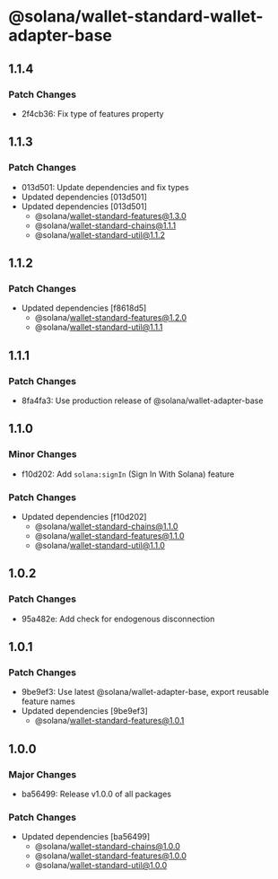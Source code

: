 # @solana/wallet-standard-wallet-adapter-base

## 1.1.4

### Patch Changes

- 2f4cb36: Fix type of features property

## 1.1.3

### Patch Changes

- 013d501: Update dependencies and fix types
- Updated dependencies [013d501]
- Updated dependencies [013d501]
    - @solana/wallet-standard-features@1.3.0
    - @solana/wallet-standard-chains@1.1.1
    - @solana/wallet-standard-util@1.1.2

## 1.1.2

### Patch Changes

- Updated dependencies [f8618d5]
    - @solana/wallet-standard-features@1.2.0
    - @solana/wallet-standard-util@1.1.1

## 1.1.1

### Patch Changes

- 8fa4fa3: Use production release of @solana/wallet-adapter-base

## 1.1.0

### Minor Changes

- f10d202: Add `solana:signIn` (Sign In With Solana) feature

### Patch Changes

- Updated dependencies [f10d202]
    - @solana/wallet-standard-chains@1.1.0
    - @solana/wallet-standard-features@1.1.0
    - @solana/wallet-standard-util@1.1.0

## 1.0.2

### Patch Changes

- 95a482e: Add check for endogenous disconnection

## 1.0.1

### Patch Changes

- 9be9ef3: Use latest @solana/wallet-adapter-base, export reusable feature names
- Updated dependencies [9be9ef3]
    - @solana/wallet-standard-features@1.0.1

## 1.0.0

### Major Changes

- ba56499: Release v1.0.0 of all packages

### Patch Changes

- Updated dependencies [ba56499]
    - @solana/wallet-standard-chains@1.0.0
    - @solana/wallet-standard-features@1.0.0
    - @solana/wallet-standard-util@1.0.0
